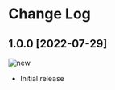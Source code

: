 # Change Log

<!-- ![new](https://img.shields.io/badge/-NEW-gray.svg?colorB=5792EC) -->
<!-- ![improvement](https://img.shields.io/badge/-IMPROVEMENT-gray.svg?color=487E83) -->
<!-- ![breaking](https://img.shields.io/badge/-BREAKING-gray.svg?color=C2475D) -->
<!-- ![fix](https://img.shields.io/badge/-FIX-gray.svg?color=E28700) -->
<!-- ![docs](https://img.shields.io/badge/-DOCS-gray.svg?color=978CD4) -->

## 1.0.0 [2022-07-29]

![new](https://img.shields.io/badge/-NEW-gray.svg?colorB=5792EC)

- Initial release